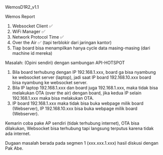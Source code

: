 WemosD1R2_v1.1

Wemos Report

1. Websocket Client ✅
2. WiFi Manager ✅
3. Network Protocol Time ✅
4. Over the Air ✅ (tapi terblokir dari jaringan kantor)
5. Tiap board bisa menampilkan hanya cycle data masing-masing (dari machine id mereka)

Masalah:
(Opini sendiri) dengan sambungan API-HOTSPOT
1. Bila board terhubung dengan IP 192.168.1.xxx, board ga bisa nyambung ke websocket server (laptop),
jadi saat IP board 192.168.10.xxx board bisa nyambung ke websocket server.
2. Bila IP laptop 192.168.1.xxx dan board juga 192.168.1.xxx, maka tidak bisa melakukan OTA (over the air) dengan board, jika kedua IP
selain 192.168.1.xxx maka bisa melakukan OTA.
3. IP board 192.168.1.xxx maka tidak bisa buka webpage milik board (Webserver), IP 192.168.10.xxx bisa buka webpage
milik board (Webserver).

Kemarin coba pake AP sendiri (tidak terhubung internet), OTA bisa dilakukan, Websocket bisa terhubung tapi langsung terputus
karena tidak ada internet.

Dugaan masalah berada pada segmen 1 (xxx.xxx.1.xxx) hasil diskusi dengan Pak Abe.
